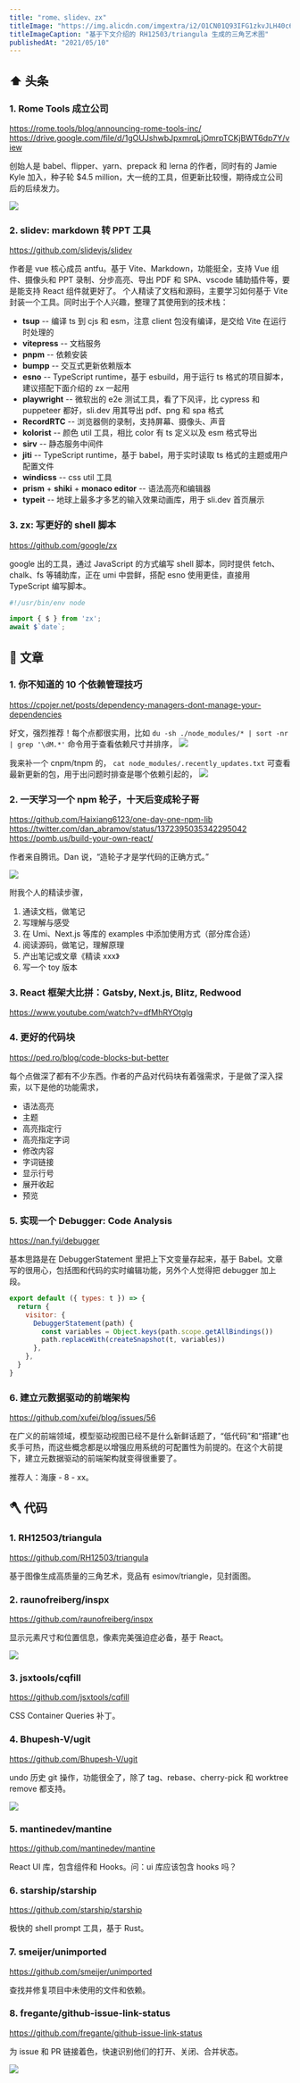 ```yaml
---
title: "rome、slidev、zx"
titleImage: "https://img.alicdn.com/imgextra/i2/O1CN01Q93IFG1zkvJLH40c6_!!6000000006753-2-tps-2560-1440.png"
titleImageCaption: "基于下文介绍的 RH12503/triangula 生成的三角艺术图"
publishedAt: "2021/05/10"
---
```


## ⬆️ 头条

### 1. Rome Tools 成立公司
https://rome.tools/blog/announcing-rome-tools-inc/
https://drive.google.com/file/d/1gOUJshwbJpxmrqLjOmrpTCKjBWT6dp7Y/view

创始人是 babel、flipper、yarn、prepack 和 lerna 的作者，同时有的 Jamie Kyle 加入，种子轮 $4.5 million，大一统的工具，但更新比较慢，期待成立公司后的后续发力。

![](https://img.alicdn.com/imgextra/i2/O1CN019GicjK1XWtwZFAH4m_!!6000000002932-2-tps-450-146.png)

### 2. slidev: markdown 转 PPT 工具
https://github.com/slidevjs/slidev

作者是 vue 核心成员 antfu。基于 Vite、Markdown，功能挺全，支持 Vue 组件、摄像头和 PPT 录制、分步高亮、导出 PDF 和 SPA、vscode 辅助插件等，要是能支持 React 组件就更好了。
个人精读了文档和源码，主要学习如何基于 Vite 封装一个工具。同时出于个人兴趣，整理了其使用到的技术栈：

* **tsup** -- 编译 ts 到 cjs 和 esm，注意 client 包没有编译，是交给 Vite 在运行时处理的
* **vitepress** -- 文档服务
* **pnpm** -- 依赖安装
* **bumpp** -- 交互式更新依赖版本
* **esno** -- TypeScript runtime，基于 esbuild，用于运行 ts 格式的项目脚本，建议搭配下面介绍的 zx 一起用
* **playwright** -- 微软出的 e2e 测试工具，看了下风评，比 cypress 和 puppeteer 都好，sli.dev 用其导出 pdf、png 和 spa 格式
* **RecordRTC** -- 浏览器侧的录制，支持屏幕、摄像头、声音
* **kolorist** -- 颜色 util 工具，相比 color 有 ts 定义以及 esm 格式导出
* **sirv** -- 静态服务中间件
* **jiti** -- TypeScript runtime，基于 babel，用于实时读取 ts 格式的主题或用户配置文件
* **windicss** -- css util 工具
* **prism** + **shiki** + **monaco editor** -- 语法高亮和编辑器
* **typeit** -- 地球上最多才多艺的输入效果动画库，用于 sli.dev 首页展示

### 3. zx: 写更好的 shell 脚本
https://github.com/google/zx

google 出的工具，通过 JavaScript 的方式编写 shell 脚本，同时提供 fetch、chalk、fs 等辅助库，正在 umi 中尝鲜，搭配 esno 使用更佳，直接用 TypeScript 编写脚本。

```javascript
#!/usr/bin/env node

import { $ } from 'zx';
await $`date`;
```

## 📝 文章

### 1. 你不知道的 10 个依赖管理技巧
https://cpojer.net/posts/dependency-managers-dont-manage-your-dependencies

好文，强烈推荐！每个点都很实用，比如 `du -sh ./node_modules/* | sort -nr | grep '\dM.*'` 命令用于查看依赖尺寸并排序，
![](https://img.alicdn.com/imgextra/i1/O1CN01n0Z2Ql225eSvViSjt_!!6000000007069-2-tps-1280-582.png)

我来补一个 cnpm/tnpm 的， `cat node_modules/.recently_updates.txt` 可查看最新更新的包，用于出问题时排查是哪个依赖引起的，
![](https://img.alicdn.com/imgextra/i2/O1CN018sImET1RgAGAAzcd9_!!6000000002140-2-tps-1324-446.png)

### 2. 一天学习一个 npm 轮子，十天后变成轮子哥
https://github.com/Haixiang6123/one-day-one-npm-lib<br />
https://twitter.com/dan_abramov/status/1372395035342295042<br />
https://pomb.us/build-your-own-react/<br />

作者来自腾讯。Dan 说，“造轮子才是学代码的正确方式。”

![](https://img.alicdn.com/imgextra/i2/O1CN01v3nm531SaUyVDSG0a_!!6000000002263-2-tps-1154-372.png)

附我个人的精读步骤，

1. 通读文档，做笔记
2. 写理解与感受
3. 在 Umi、Next.js 等库的 examples 中添加使用方式（部分库合适）
4. 阅读源码，做笔记，理解原理
5. 产出笔记或文章《精读 xxx》
6. 写一个 toy 版本

### 3. React 框架大比拼：Gatsby, Next.js, Blitz, Redwood
https://www.youtube.com/watch?v=dfMhRYOtglg

### 4. 更好的代码块
https://ped.ro/blog/code-blocks-but-better

每个点做深了都有不少东西。作者的产品对代码块有着强需求，于是做了深入探索，以下是他的功能需求，

* 语法高亮
* 主题
* 高亮指定行
* 高亮指定字词
* 修改内容
* 字词链接
* 显示行号
* 展开收起
* 预览

### 5. 实现一个 Debugger: Code Analysis
https://nan.fyi/debugger

基本思路是在 DebuggerStatement 里把上下文变量存起来，基于 Babel。文章写的很用心，包括图和代码的实时编辑功能，另外个人觉得把 debugger 加上段。

```javascript
export default ({ types: t }) => {
  return {
    visitor: {
      DebuggerStatement(path) {
        const variables = Object.keys(path.scope.getAllBindings())
        path.replaceWith(createSnapshot(t, variables))
      },
    },
  }
}
```

### 6. 建立元数据驱动的前端架构
https://github.com/xufei/blog/issues/56

在广义的前端领域，模型驱动视图已经不是什么新鲜话题了，“低代码”和“搭建”也炙手可热，而这些概念都是以增强应用系统的可配置性为前提的。在这个大前提下，建立元数据驱动的前端架构就变得很重要了。

推荐人：海康 - 8 - xx。

## 🪓 代码

### 1. RH12503/triangula
https://github.com/RH12503/triangula

基于图像生成高质量的三角艺术，竞品有 esimov/triangle，见封面图。

### 2. raunofreiberg/inspx
https://github.com/raunofreiberg/inspx

显示元素尺寸和位置信息，像素完美强迫症必备，基于 React。

![](https://img.alicdn.com/imgextra/i1/O1CN01iHaEVb1vWUMeEPHql_!!6000000006180-2-tps-706-396.png)

### 3. jsxtools/cqfill
https://github.com/jsxtools/cqfill

CSS Container Queries 补丁。

### 4. Bhupesh-V/ugit
https://github.com/Bhupesh-V/ugit

undo 历史 git 操作，功能很全了，除了 tag、rebase、cherry-pick 和 worktree remove 都支持。

![](https://img.alicdn.com/imgextra/i1/O1CN01Bg6MMR1qQT51EE4hA_!!6000000005490-1-tps-736-482.gif)

### 5. mantinedev/mantine
https://github.com/mantinedev/mantine

React UI 库，包含组件和 Hooks。问：ui 库应该包含 hooks 吗？

### 6. starship/starship
https://github.com/starship/starship

极快的 shell prompt 工具，基于 Rust。

### 7. smeijer/unimported
https://github.com/smeijer/unimported

查找并修复项目中未使用的文件和依赖。

### 8. fregante/github-issue-link-status
https://github.com/fregante/github-issue-link-status

为 issue 和 PR 链接着色，快速识别他们的打开、关闭、合并状态。

![](https://img.alicdn.com/imgextra/i3/O1CN01mRfzXG1kB00KfQzPU_!!6000000004644-2-tps-1280-800.png)

